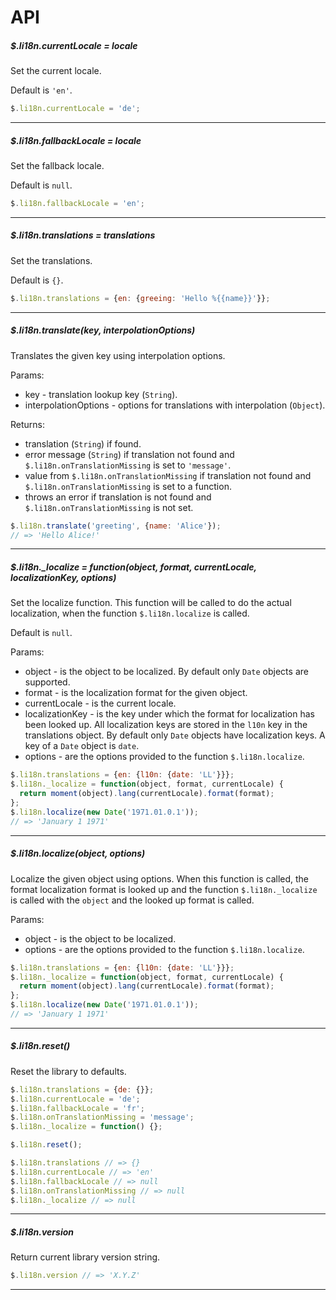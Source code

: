 # API

##### $.li18n.currentLocale = locale

Set the current locale.

Default is `'en'`.

```javascript
$.li18n.currentLocale = 'de';
```

---

##### $.li18n.fallbackLocale = locale

Set the fallback locale.

Default is `null`.

```javascript
$.li18n.fallbackLocale = 'en';
```

---

##### $.li18n.translations = translations

Set the translations.

Default is `{}`.

```javascript
$.li18n.translations = {en: {greeing: 'Hello %{{name}}'}};
```

---

##### $.li18n.translate(key, interpolationOptions)

Translates the given key using interpolation options.

Params:
  * key - translation lookup key (`String`).
  * interpolationOptions - options for translations with interpolation (`Object`).

Returns:
  * translation (`String`) if found.
  * error message (`String`) if translation not found and `$.li18n.onTranslationMissing` is set to `'message'`.
  * value from `$.li18n.onTranslationMissing` if translation not found and `$.li18n.onTranslationMissing` is set to a function.
  * throws an error if translation is not found and `$.li18n.onTranslationMissing` is not set.

```javascript
$.li18n.translate('greeting', {name: 'Alice'});
// => 'Hello Alice!'
```

---

##### $.li18n._localize = function(object, format, currentLocale, localizationKey, options)

Set the localize function.
This function will be called to do the actual localization,
when the function `$.li18n.localize` is called.

Default is `null`.

Params:
  * object - is the object to be localized. By default only `Date` objects are supported.
  * format - is the localization format for the given object.
  * currentLocale - is the current locale.
  * localizationKey - is the key under which the format for localization has been looked up.
    All localization keys are stored in the `l10n` key in the translations object.
    By default only `Date` objects have localization keys.
    A key of a `Date` object is `date`.
  * options - are the options provided to the function `$.li18n.localize`.

```javascript
$.li18n.translations = {en: {l10n: {date: 'LL'}}};
$.li18n._localize = function(object, format, currentLocale) {
  return moment(object).lang(currentLocale).format(format);
};
$.li18n.localize(new Date('1971.01.0.1'));
// => 'January 1 1971'
```

---

##### $.li18n.localize(object, options)

Localize the given object using options.
When this function is called, the format localization format is looked up
and the function `$.li18n._localize` is called with the `object` and the looked up format is called.

Params:
  * object - is the object to be localized.
  * options - are the options provided to the function `$.li18n.localize`.

```javascript
$.li18n.translations = {en: {l10n: {date: 'LL'}}};
$.li18n._localize = function(object, format, currentLocale) {
  return moment(object).lang(currentLocale).format(format);
};
$.li18n.localize(new Date('1971.01.0.1'));
// => 'January 1 1971'
```

---

##### $.li18n.reset()

Reset the library to defaults.

```javascript
$.li18n.translations = {de: {}};
$.li18n.currentLocale = 'de';
$.li18n.fallbackLocale = 'fr';
$.li18n.onTranslationMissing = 'message';
$.li18n._localize = function() {};

$.li18n.reset();

$.li18n.translations // => {}
$.li18n.currentLocale // => 'en'
$.li18n.fallbackLocale // => null
$.li18n.onTranslationMissing // => null
$.li18n._localize // => null

```

---

##### $.li18n.version

Return current library version string.

```javascript
$.li18n.version // => 'X.Y.Z'
```

---
